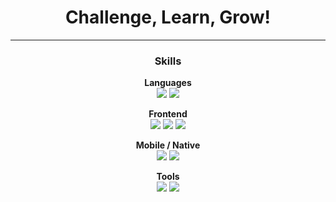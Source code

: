 <div align="center">

<h1>Challenge, Learn, Grow!</h1>

---

### Skills
**Languages**  
<img src="https://img.shields.io/badge/JavaScript-efd81d?style=flat&logo=javascript&logoColor=333"/> 
<img src="https://img.shields.io/badge/TypeScript-3178c6?style=flat&logo=typescript&logoColor=white"/> 

**Frontend**  
<img src="https://img.shields.io/badge/React-61dafb?style=flat&logo=react&logoColor=333"/> 
<img src="https://img.shields.io/badge/Vite-646cff?style=flat&logo=vite&logoColor=white"/> 
<img src="https://img.shields.io/badge/styled--components-db7093?style=flat&logo=styledcomponents&logoColor=white"/> 

**Mobile / Native**  
<img src="https://img.shields.io/badge/React%20Native-61dafb?style=flat&logo=react&logoColor=333"/> 
<img src="https://img.shields.io/badge/Android%20Studio-3ddc84?style=flat&logo=androidstudio&logoColor=white"/>

**Tools**  
<img src="https://img.shields.io/badge/GitHub-181717?style=flat&logo=github&logoColor=white"/> 
<img src="https://img.shields.io/badge/VS%20Code-007acc?style=flat&logo=visualstudiocode&logoColor=white"/> 
